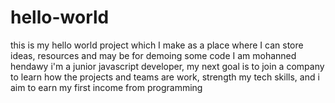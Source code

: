 # hello-world
this is my hello world project which I make as a place where I can store ideas, resources and may be for  demoing some code
I am mohanned hendawy i'm a junior javascript developer, my next goal is to join a company to learn how the projects and teams are work, strength my tech skills, and i aim to earn my first income from programming
